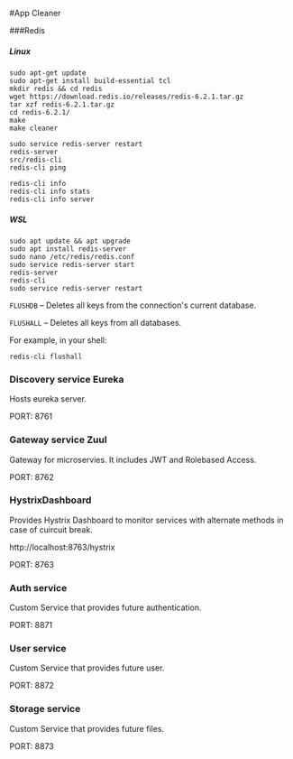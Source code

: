 #App Cleaner

###Redis


##### Linux
```
sudo apt-get update
sudo apt-get install build-essential tcl
mkdir redis && cd redis
wget https://download.redis.io/releases/redis-6.2.1.tar.gz
tar xzf redis-6.2.1.tar.gz
cd redis-6.2.1/
make
make cleaner

sudo service redis-server restart
redis-server
src/redis-cli
redis-cli ping

redis-cli info
redis-cli info stats
redis-cli info server
```

##### WSL

```
sudo apt update && apt upgrade
sudo apt install redis-server
sudo nano /etc/redis/redis.conf
sudo service redis-server start
redis-server
redis-cli
sudo service redis-server restart
```

```FLUSHDB``` – Deletes all keys from the connection's current database.

```FLUSHALL``` – Deletes all keys from all databases.

For example, in your shell:

```
redis-cli flushall
```

### Discovery service Eureka
Hosts eureka server.

PORT: 8761

### Gateway service Zuul
Gateway for microservies. It includes JWT and Rolebased Access.

PORT: 8762

### HystrixDashboard
Provides Hystrix Dashboard to monitor services with alternate methods in case of cuircuit break.

http://localhost:8763/hystrix

PORT: 8763

### Auth service
Custom Service that provides future authentication.

PORT: 8871

### User service
Custom Service that provides future user.

PORT: 8872

### Storage service
Custom Service that provides future files.

PORT: 8873